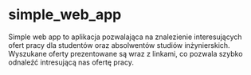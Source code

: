 # simple_web_app

Simple web app to aplikacja pozwalająca na znalezienie interesujących ofert pracy dla studentów oraz absolwentów studiów inżynierskich.
Wyszukane oferty prezentowane są wraz z linkami, co pozwala szybko odnaleźć intresującą nas ofertę pracy.